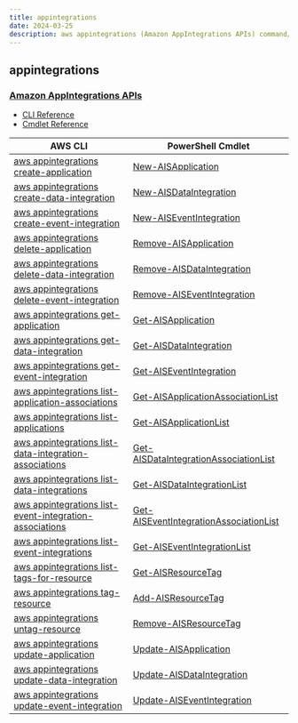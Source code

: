 ```yaml
---
title: appintegrations
date: 2024-03-25
description: aws appintegrations (Amazon AppIntegrations APIs) command/cmdlet list.
---
```


## appintegrations

### [Amazon AppIntegrations APIs](https://docs.aws.amazon.com/appintegrations/latest/APIReference/Welcome.html)

* [CLI Reference](https://awscli.amazonaws.com/v2/documentation/api/latest/reference/appintegrations/index.html)
* [Cmdlet Reference](https://docs.aws.amazon.com/powershell/latest/reference/items/AppIntegrationsService_cmdlets.html)

|AWS CLI|PowerShell Cmdlet|
|----|----|
|[aws appintegrations create-application](https://awscli.amazonaws.com/v2/documentation/api/latest/reference/appintegrations/create-application.html)|[New-AISApplication](https://docs.aws.amazon.com/powershell/latest/reference/items/New-AISApplication.html)|
|[aws appintegrations create-data-integration](https://awscli.amazonaws.com/v2/documentation/api/latest/reference/appintegrations/create-data-integration.html)|[New-AISDataIntegration](https://docs.aws.amazon.com/powershell/latest/reference/items/New-AISDataIntegration.html)|
|[aws appintegrations create-event-integration](https://awscli.amazonaws.com/v2/documentation/api/latest/reference/appintegrations/create-event-integration.html)|[New-AISEventIntegration](https://docs.aws.amazon.com/powershell/latest/reference/items/New-AISEventIntegration.html)|
|[aws appintegrations delete-application](https://awscli.amazonaws.com/v2/documentation/api/latest/reference/appintegrations/delete-application.html)|[Remove-AISApplication](https://docs.aws.amazon.com/powershell/latest/reference/items/Remove-AISApplication.html)|
|[aws appintegrations delete-data-integration](https://awscli.amazonaws.com/v2/documentation/api/latest/reference/appintegrations/delete-data-integration.html)|[Remove-AISDataIntegration](https://docs.aws.amazon.com/powershell/latest/reference/items/Remove-AISDataIntegration.html)|
|[aws appintegrations delete-event-integration](https://awscli.amazonaws.com/v2/documentation/api/latest/reference/appintegrations/delete-event-integration.html)|[Remove-AISEventIntegration](https://docs.aws.amazon.com/powershell/latest/reference/items/Remove-AISEventIntegration.html)|
|[aws appintegrations get-application](https://awscli.amazonaws.com/v2/documentation/api/latest/reference/appintegrations/get-application.html)|[Get-AISApplication](https://docs.aws.amazon.com/powershell/latest/reference/items/Get-AISApplication.html)|
|[aws appintegrations get-data-integration](https://awscli.amazonaws.com/v2/documentation/api/latest/reference/appintegrations/get-data-integration.html)|[Get-AISDataIntegration](https://docs.aws.amazon.com/powershell/latest/reference/items/Get-AISDataIntegration.html)|
|[aws appintegrations get-event-integration](https://awscli.amazonaws.com/v2/documentation/api/latest/reference/appintegrations/get-event-integration.html)|[Get-AISEventIntegration](https://docs.aws.amazon.com/powershell/latest/reference/items/Get-AISEventIntegration.html)|
|[aws appintegrations list-application-associations](https://awscli.amazonaws.com/v2/documentation/api/latest/reference/appintegrations/list-application-associations.html)|[Get-AISApplicationAssociationList](https://docs.aws.amazon.com/powershell/latest/reference/items/Get-AISApplicationAssociationList.html)|
|[aws appintegrations list-applications](https://awscli.amazonaws.com/v2/documentation/api/latest/reference/appintegrations/list-applications.html)|[Get-AISApplicationList](https://docs.aws.amazon.com/powershell/latest/reference/items/Get-AISApplicationList.html)|
|[aws appintegrations list-data-integration-associations](https://awscli.amazonaws.com/v2/documentation/api/latest/reference/appintegrations/list-data-integration-associations.html)|[Get-AISDataIntegrationAssociationList](https://docs.aws.amazon.com/powershell/latest/reference/items/Get-AISDataIntegrationAssociationList.html)|
|[aws appintegrations list-data-integrations](https://awscli.amazonaws.com/v2/documentation/api/latest/reference/appintegrations/list-data-integrations.html)|[Get-AISDataIntegrationList](https://docs.aws.amazon.com/powershell/latest/reference/items/Get-AISDataIntegrationList.html)|
|[aws appintegrations list-event-integration-associations](https://awscli.amazonaws.com/v2/documentation/api/latest/reference/appintegrations/list-event-integration-associations.html)|[Get-AISEventIntegrationAssociationList](https://docs.aws.amazon.com/powershell/latest/reference/items/Get-AISEventIntegrationAssociationList.html)|
|[aws appintegrations list-event-integrations](https://awscli.amazonaws.com/v2/documentation/api/latest/reference/appintegrations/list-event-integrations.html)|[Get-AISEventIntegrationList](https://docs.aws.amazon.com/powershell/latest/reference/items/Get-AISEventIntegrationList.html)|
|[aws appintegrations list-tags-for-resource](https://awscli.amazonaws.com/v2/documentation/api/latest/reference/appintegrations/list-tags-for-resource.html)|[Get-AISResourceTag](https://docs.aws.amazon.com/powershell/latest/reference/items/Get-AISResourceTag.html)|
|[aws appintegrations tag-resource](https://awscli.amazonaws.com/v2/documentation/api/latest/reference/appintegrations/tag-resource.html)|[Add-AISResourceTag](https://docs.aws.amazon.com/powershell/latest/reference/items/Add-AISResourceTag.html)|
|[aws appintegrations untag-resource](https://awscli.amazonaws.com/v2/documentation/api/latest/reference/appintegrations/untag-resource.html)|[Remove-AISResourceTag](https://docs.aws.amazon.com/powershell/latest/reference/items/Remove-AISResourceTag.html)|
|[aws appintegrations update-application](https://awscli.amazonaws.com/v2/documentation/api/latest/reference/appintegrations/update-application.html)|[Update-AISApplication](https://docs.aws.amazon.com/powershell/latest/reference/items/Update-AISApplication.html)|
|[aws appintegrations update-data-integration](https://awscli.amazonaws.com/v2/documentation/api/latest/reference/appintegrations/update-data-integration.html)|[Update-AISDataIntegration](https://docs.aws.amazon.com/powershell/latest/reference/items/Update-AISDataIntegration.html)|
|[aws appintegrations update-event-integration](https://awscli.amazonaws.com/v2/documentation/api/latest/reference/appintegrations/update-event-integration.html)|[Update-AISEventIntegration](https://docs.aws.amazon.com/powershell/latest/reference/items/Update-AISEventIntegration.html)|


